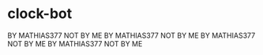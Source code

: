 # clock-bot
BY MATHIAS377 NOT BY ME
BY MATHIAS377 NOT BY ME
BY MATHIAS377 NOT BY ME
BY MATHIAS377 NOT BY ME
